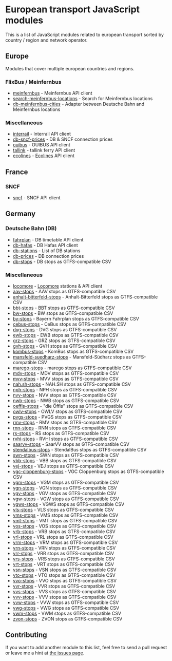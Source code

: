 # European transport JavaScript modules

This is a list of JavaScript modules related to european transport sorted by country / region and network operator.

## Europe

Modules that cover multiple european countries and regions.

### FlixBus / Meinfernbus

- [meinfernbus](https://github.com/juliuste/meinfernbus) - Meinfernbus API client
- [search-meinfernbus-locations](https://github.com/derhuerst/search-meinfernbus-locations) - Search for Meinfernbus locations
- [db-meinfernbus-cities](https://github.com/juliuste/db-meinfernbus-cities) - Adapter between Deutsche Bahn and Meinfernbus locations

### Miscellaneous

- [interrail](https://github.com/juliuste/interrail) - Interrail API client
- [db-sncf-prices](https://github.com/juliuste/db-sncf-prices) - DB & SNCF connection prices
- [ouibus](https://github.com/juliuste/ouibus) - OUIBUS API client
- [tallink](https://github.com/juliuste/tallink) - tallink ferry API client
- [ecolines](https://github.com/derhuerst/ecolines) - [Ecolines](https://ecolines.net/) API client

## France

### SNCF

- [sncf](https://github.com/juliuste/sncf) - SNCF API client

## Germany

### Deutsche Bahn (DB)

- [fahrplan](https://github.com/pbock/fahrplan) - DB timetable API client
- [db-hafas](https://github.com/derhuerst/db-hafas) - DB Hafas API client
- [db-stations](https://github.com/derhuerst/db-stations) - List of DB stations
- [db-prices](https://github.com/juliuste/db-prices) - DB connection prices
- [db-stops](https://github.com/highsource/db-stops) - DB stops as GTFS-compatible CSV

### Miscellaneous

- [locomore](https://github.com/derhuerst/locomore) - [Locomore](https://locomore.com/) stations & API client
- [aav-stops](https://github.com/highsource/aav-stops) - AAV stops as GTFS-compatible CSV
- [anhalt-bitterfeld-stops](https://github.com/highsource/anhalt-bitterfeld-stops) - Anhalt-Bitterfeld stops as GTFS-compatible CSV
- [bbt-stops](https://github.com/highsource/bbt-stops) - BBT stops as GTFS-compatible CSV
- [bw-stops](https://github.com/highsource/bw-stops) - BW stops as GTFS-compatible CSV
- [by-stops](https://github.com/highsource/by-stops) - Bayern Fahrplan stops as GTFS-compatible CSV
- [cebus-stops](https://github.com/highsource/cebus-stops) - CeBus stops as GTFS-compatible CSV
- [dvg-stops](https://github.com/highsource/dvg-stops) - DVG stops as GTFS-compatible CSV
- [ewb-stops](https://github.com/highsource/ewb-stops) - EWB stops as GTFS-compatible CSV
- [grz-stops](https://github.com/highsource/grz-stops) - GRZ stops as GTFS-compatible CSV
- [gvh-stops](https://github.com/highsource/gvh-stops) - GVH stops as GTFS-compatible CSV
- [kombus-stops](https://github.com/highsource/kombus-stops) - KomBus stops as GTFS-compatible CSV
- [mansfeld-suedharz-stops](https://github.com/highsource/mansfeld-suedharz-stops) - Mansfeld-Südharz stops as GTFS-compatible CSV
- [marego-stops](https://github.com/highsource/marego-stops) - marego stops as GTFS-compatible CSV
- [mdv-stops](https://github.com/highsource/mdv-stops) - MDV stops as GTFS-compatible CSV
- [mvv-stops](https://github.com/highsource/mvv-stops) - MVV stops as GTFS-compatible CSV
- [nah.sh-stops](https://github.com/highsource/nah.sh-stops) - NAH.SH stops as GTFS-compatible CSV
- [nph-stops](https://github.com/highsource/nph-stops) - NPH stops as GTFS-compatible CSV
- [nvv-stops](https://github.com/highsource/nvv-stops) - NVV stops as GTFS-compatible CSV
- [nwb-stops](https://github.com/highsource/nwb-stops) - NWB stops as GTFS-compatible CSV
- [oeffis-stops](https://github.com/highsource/oeffis-stops) - "die Öffis" stops as GTFS-compatible CSV
- [owlv-stops](https://github.com/highsource/owlv-stops) - OWLV stops as GTFS-compatible CSV
- [pvgs-stops](https://github.com/highsource/pvgs-stops) - PVGS stops as GTFS-compatible CSV
- [rmv-stops](https://github.com/highsource/rmv-stops) - RMV stops as GTFS-compatible CSV
- [rnn-stops](https://github.com/highsource/rnn-stops) - RNN stops as GTFS-compatible CSV
- [rs-stops](https://github.com/highsource/rs-stops) - RS stops as GTFS-compatible CSV
- [rvhi-stops](https://github.com/highsource/rvhi-stops) - RVHI stops as GTFS-compatible CSV
- [saarvv-stops](https://github.com/highsource/saarvv-stops) - SaarVV stops as GTFS-compatible CSV
- [stendalbus-stops](https://github.com/highsource/stendalbus-stops) - StendalBus stops as GTFS-compatible CSV
- [swn-stops](https://github.com/highsource/swn-stops) - SWN stops as GTFS-compatible CSV
- [vbb-stops](https://github.com/highsource/vbb-stops) - VBB stops as GTFS-compatible CSV
- [vej-stops](https://github.com/highsource/vej-stops) - VEJ stops as GTFS-compatible CSV
- [vgc-cloppenburg-stops](https://github.com/highsource/vgc-cloppenburg-stops) - VGC Cloppenburg stops as GTFS-compatible CSV
- [vgm-stops](https://github.com/highsource/vgm-stops) - VGM stops as GTFS-compatible CSV
- [vgn-stops](https://github.com/highsource/vgn-stops) - VGN stops as GTFS-compatible CSV
- [vgv-stops](https://github.com/highsource/vgv-stops) - VGV stops as GTFS-compatible CSV
- [vgw-stops](https://github.com/highsource/vgw-stops) - VGW stops as GTFS-compatible CSV
- [vgws-stops](https://github.com/highsource/vgws-stops) - VGWS stops as GTFS-compatible CSV
- [vls-stops](https://github.com/highsource/vls-stops) - VLS stops as GTFS-compatible CSV
- [vms-stops](https://github.com/highsource/vms-stops) - VMS stops as GTFS-compatible CSV
- [vmt-stops](https://github.com/highsource/vmt-stops) - VMT stops as GTFS-compatible CSV
- [vos-stops](https://github.com/highsource/vos-stops) - VOS stops as GTFS-compatible CSV
- [vrb-stops](https://github.com/highsource/vrb-stops) - VRB stops as GTFS-compatible CSV
- [vrl-stops](https://github.com/highsource/vrl-stops) - VRL stops as GTFS-compatible CSV
- [vrm-stops](https://github.com/highsource/vrm-stops) - VRM stops as GTFS-compatible CSV
- [vrn-stops](https://github.com/highsource/vrn-stops) - VRN stops as GTFS-compatible CSV
- [vrr-stops](https://github.com/highsource/vrr-stops) - VRR stops as GTFS-compatible CSV
- [vrs-stops](https://github.com/highsource/vrs-stops) - VRS stops as GTFS-compatible CSV
- [vrt-stops](https://github.com/highsource/vrt-stops) - VRT stops as GTFS-compatible CSV
- [vsn-stops](https://github.com/highsource/vsn-stops) - VSN stops as GTFS-compatible CSV
- [vto-stops](https://github.com/highsource/vto-stops) - VTO stops as GTFS-compatible CSV
- [vvo-stops](https://github.com/highsource/vvo-stops) - VVO stops as GTFS-compatible CSV
- [vvr-stops](https://github.com/highsource/vvr-stops) - VVR stops as GTFS-compatible CSV
- [vvs-stops](https://github.com/highsource/vvs-stops) - VVS stops as GTFS-compatible CSV
- [vvv-stops](https://github.com/highsource/vvv-stops) - VVV stops as GTFS-compatible CSV
- [vvw-stops](https://github.com/highsource/vvw-stops) - VVW stops as GTFS-compatible CSV
- [vwg-stops](https://github.com/highsource/vwg-stops) - VWG stops as GTFS-compatible CSV
- [vwm-stops](https://github.com/highsource/vwm-stops) - VWM stops as GTFS-compatible CSV
- [zvon-stops](https://github.com/highsource/zvon-stops) - ZVON stops as GTFS-compatible CSV

## Contributing

If you want to add another module to this list, feel free to send a pull request or leave me a hint at [the issues page](https://github.com/juliuste/boilerplate/issues).